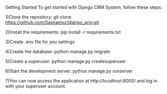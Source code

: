 Getting Started
To get started with Django CRM System, follow these steps:

1)Clone the repository: git clone https://github.com/Sashamxz/django_proj.git

2)Install the requirements: pip install -r requirements.txt

3)Create  .env file for you settings

4)Create the database: python manage.py migrate


5)Create a superuser: python manage.py createsuperuser


6)Start the development server: python manage.py runserver
 

7)You can now access the application at http://localhost:8000/ and log in with your superuser account.